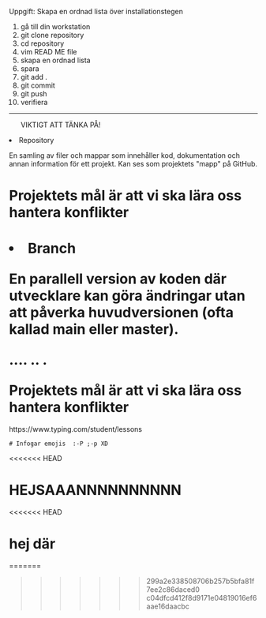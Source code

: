 Uppgift: Skapa en ordnad lista över installationstegen
1. gå till din workstation
2. git clone repository
3. cd repository
4. vim READ ME file
5. skapa en ordnad lista 
6. spara
7. git add .
8. git commit
9. git push
10. verifiera 
---
<ul>VIKTIGT ATT TÄNKA PÅ!</ul>
<li>Repository</li>
<p> En samling av filer och mappar som innehåller kod, dokumentation och annan information för ett projekt. Kan ses som projektets "mapp" på GitHub.</p>
<h1>Projektets mål är att vi ska lära oss hantera konflikter<h1
https://www.typing.com/student/lessons

>


<li>Branch</li>
<p>En parallell version av koden där utvecklare kan göra ändringar utan att påverka huvudversionen (ofta kallad main eller master).</p>
<p>.... .. .</p


<h1>Projektets mål är att vi ska lära oss hantera konflikter</h1>

<link>https://www.typing.com/student/lessons</link>

    # Infogar emojis  :-P ;-p XD  
<<<<<<< HEAD

HEJSAAANNNNNNNNNN
=======
<<<<<<< HEAD


# hej där
=======
    
>>>>>>> 299a2e338508706b257b5bfa81f7ee2c86daced0
>>>>>>> c04dfcd412f8d9171e04819016ef6aae16daacbc
